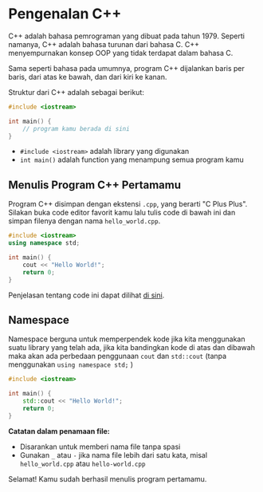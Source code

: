 # Pengenalan C++

C++ adalah bahasa pemrograman yang dibuat pada tahun 1979. Seperti namanya, C++ adalah bahasa turunan dari bahasa C. C++ menyempurnakan konsep OOP yang tidak terdapat dalam bahasa C.

Sama seperti bahasa pada umumnya, program C++ dijalankan baris per baris, dari atas ke bawah, dan dari kiri ke kanan.

Struktur dari C++ adalah sebagai berikut:

```cpp
#include <iostream>

int main() {
	// program kamu berada di sini
}
```

- `#include <iostream>` adalah library yang digunakan
- `int main()` adalah function yang menampung semua program kamu

## Menulis Program C++ Pertamamu

Program C++ disimpan dengan ekstensi `.cpp`, yang berarti "C Plus Plus". Silakan buka code editor favorit kamu lalu tulis code di bawah ini dan simpan filenya dengan nama `hello_world.cpp`.

```cpp
#include <iostream>
using namespace std;

int main() {
	cout << "Hello World!";
	return 0;
}
```

Penjelasan tentang code ini dapat dilihat [di sini](hello_world.cpp).

## Namespace

Namespace berguna untuk memperpendek kode jika kita menggunakan suatu library yang telah ada,
jika kita bandingkan kode di atas dan dibawah maka akan ada perbedaan penggunaan `cout` dan `std::cout` (tanpa menggunakan `using namespace std;` )

```cpp
#include <iostream>

int main() {
	std::cout << "Hello World!";
	return 0;
}
```

**Catatan dalam penamaan file:**

- Disarankan untuk memberi nama file tanpa spasi
- Gunakan `_` atau `-` jika nama file lebih dari satu kata, misal `hello_world.cpp` atau `hello-world.cpp`

Selamat! Kamu sudah berhasil menulis program pertamamu.
